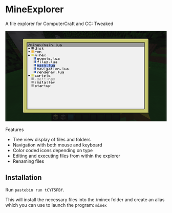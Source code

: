 # MineExplorer

A file explorer for ComputerCraft and CC: Tweaked

![Screenshot](screenshot.png)

Features
- Tree view display of files and folders
- Navigation with both mouse and keyboard
- Color coded icons depending on type
- Editing and executing files from within the explorer
- Renaming files

## Installation

Run `pastebin run tCYT5FBf`.

This will install the necessary files into the /minex folder and create an alias which you can use to launch the program: `minex`

